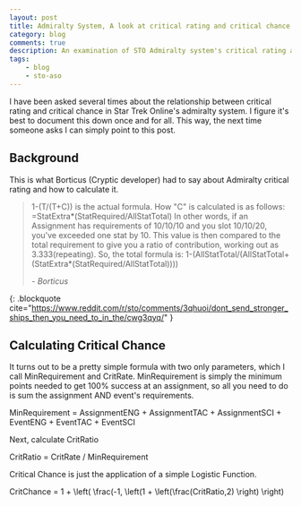 ```yaml
---
layout: post
title: Admiralty System, A look at critical rating and critical chance
category: blog
comments: true
description: An examination of STO Admiralty system's critical rating and critical chance. 
tags:
    - blog
	- sto-aso
---
```


I have been asked several times about the relationship between critical rating and critical chance in Star Trek Online's admiralty system. I figure it's best to document this down once and for all. This way, the next time someone asks I can simply point to this post.

## Background

This is what Borticus (Cryptic developer) had to say about Admiralty critical rating and how to calculate it.

>1-(T/(T+C)) is the actual formula.
>How "C" is calculated is as follows:
>=StatExtra*(StatRequired/AllStatTotal)
>In other words, if an Assignment has requirements of 10/10/10 and you slot 10/10/20, you've exceeded one stat by 10. This value is then compared to the total requirement to give you a ratio of contribution, working out as 3.333(repeating).
>So, the total formula is:
>1-(AllStatTotal/(AllStatTotal+(StatExtra*(StatRequired/AllStatTotal))))
><footer><cite> - Borticus</cite></footer>
{: .blockquote cite="https://www.reddit.com/r/sto/comments/3qhuoi/dont_send_stronger_ships_then_you_need_to_in_the/cwg3qyq/" }


## Calculating Critical Chance

It turns out to be a pretty simple formula with two only parameters, which I call MinRequirement and CritRate. MinRequirement is simply the minimum points needed to get 100% success at an assignment, so all you need to do is sum the assignment AND event's requirements.

MinRequirement = AssignmentENG + AssignmentTAC + AssignmentSCI + EventENG + EventTAC + EventSCI

Next, calculate CritRatio

CritRatio = CritRate / MinRequirement

Critical Chance is just the application of a simple Logistic Function.

CritChance = 1 + \left( \frac(-1, \left(1 + \left(\frac(CritRatio,2) \right) \right)

